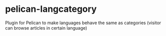 pelican-langcategory
====================

Plugin for Pelican to make languages behave the same as categories (visitor can browse articles in certain language)
